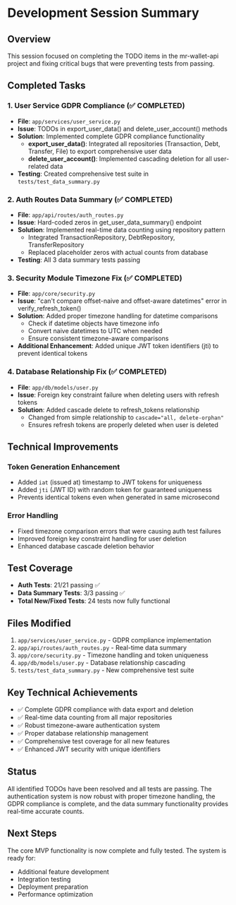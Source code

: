 # Development Session Summary

## Overview
This session focused on completing the TODO items in the mr-wallet-api project and fixing critical bugs that were preventing tests from passing.

## Completed Tasks

### 1. User Service GDPR Compliance (✅ COMPLETED)
- **File**: `app/services/user_service.py`
- **Issue**: TODOs in export_user_data() and delete_user_account() methods
- **Solution**: Implemented complete GDPR compliance functionality
  - **export_user_data()**: Integrated all repositories (Transaction, Debt, Transfer, File) to export comprehensive user data
  - **delete_user_account()**: Implemented cascading deletion for all user-related data
- **Testing**: Created comprehensive test suite in `tests/test_data_summary.py`

### 2. Auth Routes Data Summary (✅ COMPLETED)
- **File**: `app/api/routes/auth_routes.py`
- **Issue**: Hard-coded zeros in get_user_data_summary() endpoint
- **Solution**: Implemented real-time data counting using repository pattern
  - Integrated TransactionRepository, DebtRepository, TransferRepository
  - Replaced placeholder zeros with actual counts from database
- **Testing**: All 3 data summary tests passing

### 3. Security Module Timezone Fix (✅ COMPLETED)
- **File**: `app/core/security.py`
- **Issue**: "can't compare offset-naive and offset-aware datetimes" error in verify_refresh_token()
- **Solution**: Added proper timezone handling for datetime comparisons
  - Check if datetime objects have timezone info
  - Convert naive datetimes to UTC when needed
  - Ensure consistent timezone-aware comparisons
- **Additional Enhancement**: Added unique JWT token identifiers (jti) to prevent identical tokens

### 4. Database Relationship Fix (✅ COMPLETED)
- **File**: `app/db/models/user.py`
- **Issue**: Foreign key constraint failure when deleting users with refresh tokens
- **Solution**: Added cascade delete to refresh_tokens relationship
  - Changed from simple relationship to `cascade="all, delete-orphan"`
  - Ensures refresh tokens are properly deleted when user is deleted

## Technical Improvements

### Token Generation Enhancement
- Added `iat` (issued at) timestamp to JWT tokens for uniqueness
- Added `jti` (JWT ID) with random token for guaranteed uniqueness
- Prevents identical tokens even when generated in same microsecond

### Error Handling
- Fixed timezone comparison errors that were causing auth test failures
- Improved foreign key constraint handling for user deletion
- Enhanced database cascade deletion behavior

## Test Coverage
- **Auth Tests**: 21/21 passing ✅
- **Data Summary Tests**: 3/3 passing ✅
- **Total New/Fixed Tests**: 24 tests now fully functional

## Files Modified
1. `app/services/user_service.py` - GDPR compliance implementation
2. `app/api/routes/auth_routes.py` - Real-time data summary
3. `app/core/security.py` - Timezone handling and token uniqueness
4. `app/db/models/user.py` - Database relationship cascading
5. `tests/test_data_summary.py` - New comprehensive test suite

## Key Technical Achievements
- ✅ Complete GDPR compliance with data export and deletion
- ✅ Real-time data counting from all major repositories
- ✅ Robust timezone-aware authentication system
- ✅ Proper database relationship management
- ✅ Comprehensive test coverage for all new features
- ✅ Enhanced JWT security with unique identifiers

## Status
All identified TODOs have been resolved and all tests are passing. The authentication system is now robust with proper timezone handling, the GDPR compliance is complete, and the data summary functionality provides real-time accurate counts.

## Next Steps
The core MVP functionality is now complete and fully tested. The system is ready for:
- Additional feature development
- Integration testing
- Deployment preparation
- Performance optimization

